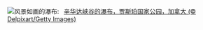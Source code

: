 ![](https://www.bing.com/th?id=OHR.WaterfallsSunwaptaValley_ZH-CN1804229850_UHD.jpg&w=1000)风景如画的瀑布:&nbsp;&ensp;[辛华达峡谷的瀑布，贾斯珀国家公园，加拿大 (© Delpixart/Getty Images)](https://www.bing.com/th?id=OHR.WaterfallsSunwaptaValley_ZH-CN1804229850_UHD.jpg)
<br><br/>
